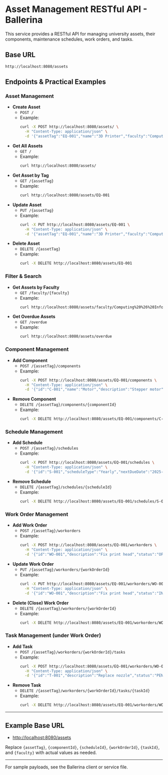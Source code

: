 # Asset Management RESTful API - Ballerina

This service provides a RESTful API for managing university assets, their components, maintenance schedules, work orders, and tasks.

## Base URL
```
http://localhost:8080/assets
```

## Endpoints & Practical Examples

### Asset Management
- **Create Asset**
  - `POST /`
  - Example:
    ```sh
    curl -X POST http://localhost:8080/assets/ \
      -H "Content-Type: application/json" \
      -d '{"assetTag":"EQ-001","name":"3D Printer","faculty":"Computing & Informatics","department":"Software Engineering","status":"ACTIVE","acquiredDate":"2024-03-10","components":{},"schedules":{},"workOrders":{}}'
    ```
- **Get All Assets**
  - `GET /`
  - Example:
    ```sh
    curl http://localhost:8080/assets/
    ```
- **Get Asset by Tag**
  - `GET /{assetTag}`
  - Example:
    ```sh
    curl http://localhost:8080/assets/EQ-001
    ```
- **Update Asset**
  - `PUT /{assetTag}`
  - Example:
    ```sh
    curl -X PUT http://localhost:8080/assets/EQ-001 \
      -H "Content-Type: application/json" \
      -d '{"assetTag":"EQ-001","name":"3D Printer","faculty":"Computing & Informatics","department":"Software Engineering","status":"UNDER_REPAIR","acquiredDate":"2024-03-10","components":{},"schedules":{},"workOrders":{}}'
    ```
- **Delete Asset**
  - `DELETE /{assetTag}`
  - Example:
    ```sh
    curl -X DELETE http://localhost:8080/assets/EQ-001
    ```

### Filter & Search
- **Get Assets by Faculty**
  - `GET /faculty/{faculty}`
  - Example:
    ```sh
    curl http://localhost:8080/assets/faculty/Computing%20%26%20Informatics
    ```
- **Get Overdue Assets**
  - `GET /overdue`
  - Example:
    ```sh
    curl http://localhost:8080/assets/overdue
    ```

### Component Management
- **Add Component**
  - `POST /{assetTag}/components`
  - Example:
    ```sh
    curl -X POST http://localhost:8080/assets/EQ-001/components \
      -H "Content-Type: application/json" \
      -d '{"id":"C-001","name":"Motor","description":"Stepper motor"}'
    ```
- **Remove Component**
  - `DELETE /{assetTag}/components/{componentId}`
  - Example:
    ```sh
    curl -X DELETE http://localhost:8080/assets/EQ-001/components/C-001
    ```

### Schedule Management
- **Add Schedule**
  - `POST /{assetTag}/schedules`
  - Example:
    ```sh
    curl -X POST http://localhost:8080/assets/EQ-001/schedules \
      -H "Content-Type: application/json" \
      -d '{"id":"S-001","scheduleType":"Yearly","nextDueDate":"2025-03-10"}'
    ```
- **Remove Schedule**
  - `DELETE /{assetTag}/schedules/{scheduleId}`
  - Example:
    ```sh
    curl -X DELETE http://localhost:8080/assets/EQ-001/schedules/S-001
    ```

### Work Order Management
- **Add Work Order**
  - `POST /{assetTag}/workorders`
  - Example:
    ```sh
    curl -X POST http://localhost:8080/assets/EQ-001/workorders \
      -H "Content-Type: application/json" \
      -d '{"id":"WO-001","description":"Fix print head","status":"OPEN","tasks":[]}'
    ```
- **Update Work Order**
  - `PUT /{assetTag}/workorders/{workOrderId}`
  - Example:
    ```sh
    curl -X PUT http://localhost:8080/assets/EQ-001/workorders/WO-001 \
      -H "Content-Type: application/json" \
      -d '{"id":"WO-001","description":"Fix print head","status":"IN_PROGRESS","tasks":[]}'
    ```
- **Delete (Close) Work Order**
  - `DELETE /{assetTag}/workorders/{workOrderId}`
  - Example:
    ```sh
    curl -X DELETE http://localhost:8080/assets/EQ-001/workorders/WO-001
    ```

### Task Management (under Work Order)
- **Add Task**
  - `POST /{assetTag}/workorders/{workOrderId}/tasks`
  - Example:
    ```sh
    curl -X POST http://localhost:8080/assets/EQ-001/workorders/WO-001/tasks \
      -H "Content-Type: application/json" \
      -d '{"id":"T-001","description":"Replace nozzle","status":"PENDING"}'
    ```
- **Remove Task**
  - `DELETE /{assetTag}/workorders/{workOrderId}/tasks/{taskId}`
  - Example:
    ```sh
    curl -X DELETE http://localhost:8080/assets/EQ-001/workorders/WO-001/tasks/T-001
    ```

---

## Example Base URL
- [http://localhost:8080/assets](http://localhost:8080/assets)

Replace `{assetTag}`, `{componentId}`, `{scheduleId}`, `{workOrderId}`, `{taskId}`, and `{faculty}` with actual values as needed.

---

For sample payloads, see the Ballerina client or service file.
